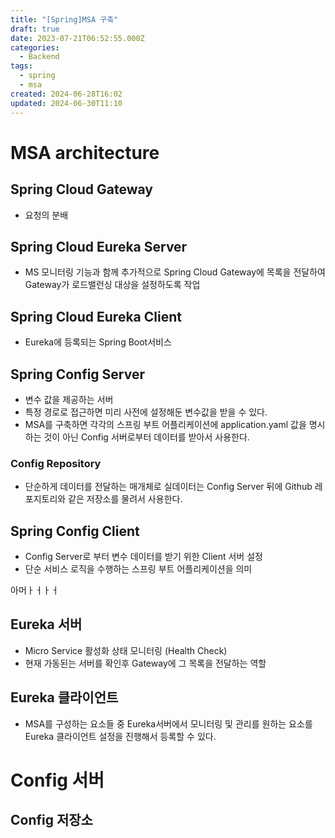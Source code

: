 ```yaml
---
title: "[Spring]MSA 구축"
draft: true
date: 2023-07-21T06:52:55.000Z
categories:
  - Backend
tags:
  - spring
  - msa
created: 2024-06-28T16:02
updated: 2024-06-30T11:10
---
```


# MSA architecture

## Spring Cloud Gateway

- 요청의 분배

## Spring Cloud Eureka Server

- MS 모니터링 기능과 함께 추가적으로 Spring Cloud Gateway에 목록을 전달하여 Gateway가 로드밸런싱 대상을 설정하도록 작업

## Spring Cloud Eureka Client

- Eureka에 등록되는 Spring Boot서비스

## Spring Config Server

- 변수 값을 제공하는 서버
- 특정 경로로 접근하면 미리 사전에 설정해둔 변수값을 받을 수 있다.
- MSA를 구축하면 각각의 스프링 부트 어플리케이션에 application.yaml 값을 명시하는 것이 아닌 Config 서버로부터 데이터를 받아서 사용한다.

### Config Repository

- 단순하게 데이터를 전달하는 매개체로 실데이터는 Config Server 뒤에 Github 레포지토리와 같은 저장소를 물려서 사용한다.


## Spring Config Client

- Config Server로 부터 변수 데이터를 받기 위한 Client 서버 설정
- 단순 서비스 로직을 수행하는 스프링 부트 어플리케이션을 의미

아머ㅏㅓㅏㅓ
## Eureka 서버

- Micro Service 활성화 상태 모니터링 (Health Check)
- 현재 가동된는 서버를 확인후 Gateway에 그 목록을 전달하는 역할

## Eureka 클라이언트

- MSA를 구성하는 요소들 중 Eureka서버에서 모니터링 및 관리를 원하는 요소를 Eureka 클라이언트 설정을 진행해서 등록할 수 있다.

# Config 서버

## Config 저장소

